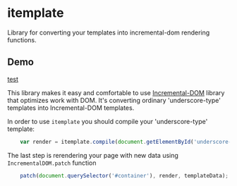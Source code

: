 # itemplate
Library for converting your templates into incremental-dom rendering functions.
## Demo
[test](http://rapid-application-development-js.github.io/itemplate/)

This library makes it easy and comfortable to use [Incremental-DOM](https://github.com/google/incremental-dom) library that optimizes work with DOM. It's converting ordinary 'underscore-type' templates into  Incremental-DOM templates.

In order to use `itemplate` you should compile your 'underscore-type' template:

```javascript
    var render = itemplate.compile(document.getElementById('underscore-template').innerHTML, IncrementalDOM);
```

The last step is rerendering your page with new data using `IncrementalDOM.patch` function

```javascript
    patch(document.querySelector('#container'), render, templateData);
```